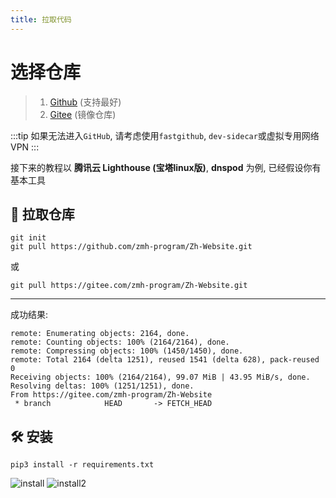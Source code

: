 ```yaml
---
title: 拉取代码
---
```


# 选择仓库
> 1. [Github](https://github.com/zmh-program/Zh-Website) (支持最好)
> 2. [Gitee](https://gitee.com/zmh-program/Zh-Website) (镜像仓库)

:::tip
如果无法进入`GitHub`, 请考虑使用`fastgithub`, `dev-sidecar`或虚拟专用网络VPN
:::

接下来的教程以 **腾讯云 Lighthouse (宝塔linux版)**, **dnspod** 为例, 已经假设你有基本工具

## 🎃 拉取仓库

```commandline
git init
git pull https://github.com/zmh-program/Zh-Website.git
```
或
```
git pull https://gitee.com/zmh-program/Zh-Website.git
```

---
成功结果:
```commandline
remote: Enumerating objects: 2164, done.
remote: Counting objects: 100% (2164/2164), done.
remote: Compressing objects: 100% (1450/1450), done.
remote: Total 2164 (delta 1251), reused 1541 (delta 628), pack-reused 0
Receiving objects: 100% (2164/2164), 99.07 MiB | 43.95 MiB/s, done.
Resolving deltas: 100% (1251/1251), done.
From https://gitee.com/zmh-program/Zh-Website
 * branch            HEAD       -> FETCH_HEAD
```

## 🛠 安装
```commandline
pip3 install -r requirements.txt
```
![install](/quickstart/install.png)
![install2](/quickstart/install2.png)

